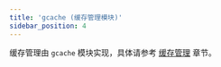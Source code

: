 ```yaml
---
title: 'gcache (缓存管理模块)'
sidebar_position: 4
---
```


缓存管理由 `gcache` 模块实现，具体请参考 [缓存管理](output/goframe-v1.15-md/核心组件/缓存管理) 章节。